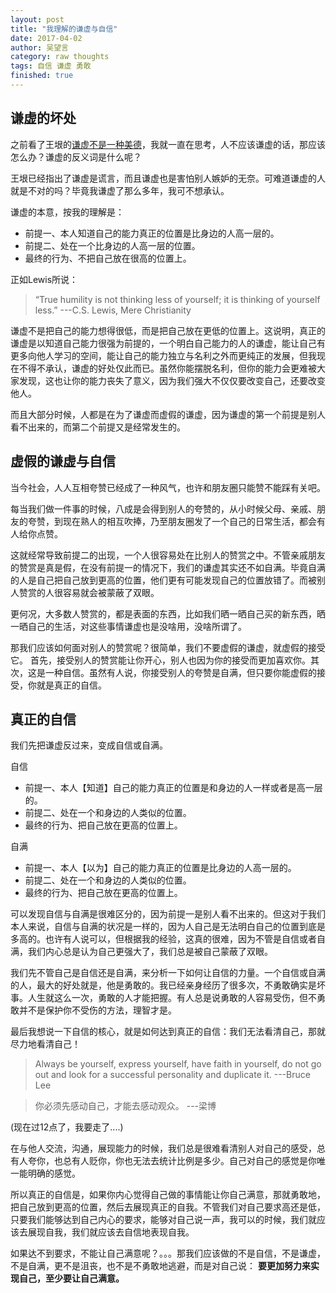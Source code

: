 ```yaml
---
layout: post
title: "我理解的谦虚与自信"
date: 2017-04-02
author: 吴望言
category: raw thoughts
tags: 自信 谦虚 勇敢
finished: true
---
```


## 谦虚的坏处
之前看了王垠的[谦虚不是一种美德](http://www.yinwang.org/blog-cn/2014/08/14/modesty)，我就一直在思考，人不应该谦虚的话，那应该怎么办？谦虚的反义词是什么呢？

王垠已经指出了谦虚是谎言，而且谦虚也是害怕别人嫉妒的无奈。可难道谦虚的人就是不对的吗？毕竟我谦虚了那么多年，我可不想承认。

谦虚的本意，按我的理解是：

- 前提一、本人知道自己的能力真正的位置是比身边的人高一层的。
- 前提二、处在一个比身边的人高一层的位置。
- 最终的行为、不把自己放在很高的位置上。

正如Lewis所说：

> “True humility is not thinking less of yourself; it is thinking of yourself less.”
                                                                     ---C.S. Lewis, Mere Christianity

谦虚不是把自己的能力想得很低，而是把自己放在更低的位置上。这说明，真正的谦虚是以知道自己能力很强为前提的，一个明白自己能力的人的谦虚，能让自己有更多向他人学习的空间，能让自己的能力独立与名利之外而更纯正的发展，但我现在不得不承认，谦虚的好处仅此而已。虽然你能摆脱名利，但你的能力会更难被大家发现，这也让你的能力丧失了意义，因为我们强大不仅仅要改变自己，还要改变他人。

而且大部分时候，人都是在为了谦虚而虚假的谦虚，因为谦虚的第一个前提是别人看不出来的，而第二个前提又是经常发生的。

## 虚假的谦虚与自信

当今社会，人人互相夸赞已经成了一种风气，也许和朋友圈只能赞不能踩有关吧。

每当我们做一件事的时候，八成是会得到别人的夸赞的，从小时候父母、亲戚、朋友的夸赞，到现在熟人的相互吹捧，乃至朋友圈发了一个自己的日常生活，都会有人给你点赞。

这就经常导致前提二的出现，一个人很容易处在比别人的赞赏之中。不管亲戚朋友的赞赏是真是假，在没有前提一的情况下，我们的谦虚其实还不如自满。毕竟自满的人是自己把自己放到更高的位置，他们更有可能发现自己的位置放错了。而被别人赞赏的人很容易就会被蒙蔽了双眼。

更何况，大多数人赞赏的，都是表面的东西，比如我们晒一晒自己买的新东西，晒一晒自己的生活，对这些事情谦虚也是没啥用，没啥所谓了。

那我们应该如何面对别人的赞赏呢？很简单，我们不要虚假的谦虚，就虚假的接受它。
首先，接受别人的赞赏能让你开心，别人也因为你的接受而更加喜欢你。其次，这是一种自信。虽然有人说，你接受别人的夸赞是自满，但只要你能虚假的接受，你就是真正的自信。

## 真正的自信

我们先把谦虚反过来，变成自信或自满。

自信
- 前提一、本人【知道】自己的能力真正的位置是和身边的人一样或者是高一层的。
- 前提二、处在一个和身边的人类似的位置。
- 最终的行为、把自己放在更高的位置上。

自满
- 前提一、本人【以为】自己的能力真正的位置是比身边的人高一层的。
- 前提二、处在一个和身边的人类似的位置。
- 最终的行为、把自己放在更高的位置上。

可以发现自信与自满是很难区分的，因为前提一是别人看不出来的。但这对于我们本人来说，自信与自满的状况是一样的，因为人自己是无法明白自己的位置到底是多高的。也许有人说可以，但根据我的经验，这真的很难，因为不管是自信或者自满，我们内心总是认为自己更强大了，我们总是被自己蒙蔽了双眼。

我们先不管自己是自信还是自满，来分析一下如何让自信的力量。一个自信或自满的人，最大的好处就是，他是勇敢的。我已经亲身经历了很多次，不勇敢确实是坏事。人生就这么一次，勇敢的人才能把握。有人总是说勇敢的人容易受伤，但不勇敢并不是保护你不受伤的方法，理智才是。

最后我想说一下自信的核心，就是如何达到真正的自信：我们无法看清自己，那就尽力地看清自己！

> Always be yourself, express yourself, have faith in yourself, do not go out and look for a successful personality and duplicate it. 
                                                                     ---Bruce Lee

> 你必须先感动自己，才能去感动观众。
                                                                     ---梁博

(现在过12点了，我要走了....)

在与他人交流，沟通，展现能力的时候，我们总是很难看清别人对自己的感受，总有人夸你，也总有人贬你，你也无法去统计比例是多少。自己对自己的感觉是你唯一能明确的感觉。

所以真正的自信是，如果你内心觉得自己做的事情能让你自己满意，那就勇敢地，把自己放到更高的位置，然后去展现真正的自我。不管我们对自己要求高还是低，只要我们能够达到自己内心的要求，能够对自己说一声，我可以的时候，我们就应该去展现自我，我们就应该去自信地表现自我。

如果达不到要求，不能让自己满意呢？。。。那我们应该做的不是自信，不是谦虚，不是自满，更不是沮丧，也不是不勇敢地逃避，而是对自己说：
**要更加努力来实现自己，至少要让自己满意。**